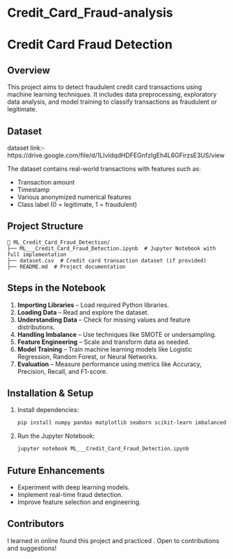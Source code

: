 # Credit_Card_Fraud-analysis
# Credit Card Fraud Detection

## Overview

This project aims to detect fraudulent credit card transactions using machine learning techniques. It includes data preprocessing, exploratory data analysis, and model training to classify transactions as fraudulent or legitimate.

## Dataset

dataset link:-https\://drive.google.com/file/d/1LIvIdqdHDFEGnfzIgEh4L6GFirzsE3US/view

The dataset contains real-world transactions with features such as:

- Transaction amount
- Timestamp
- Various anonymized numerical features
- Class label (0 = legitimate, 1 = fraudulent)

## Project Structure

```
📂 ML_Credit_Card_Fraud_Detection/
├── ML___Credit_Card_Fraud_Detection.ipynb  # Jupyter Notebook with full implementation
├── dataset.csv  # Credit card transaction dataset (if provided)
├── README.md  # Project documentation
```

## Steps in the Notebook

1. **Importing Libraries** – Load required Python libraries.
2. **Loading Data** – Read and explore the dataset.
3. **Understanding Data** – Check for missing values and feature distributions.
4. **Handling Imbalance** – Use techniques like SMOTE or undersampling.
5. **Feature Engineering** – Scale and transform data as needed.
6. **Model Training** – Train machine learning models like Logistic Regression, Random Forest, or Neural Networks.
7. **Evaluation** – Measure performance using metrics like Accuracy, Precision, Recall, and F1-score.

## Installation & Setup

1. Install dependencies:
   ```bash
   pip install numpy pandas matplotlib seaborn scikit-learn imbalanced-learn
   ```
2. Run the Jupyter Notebook:
   ```bash
   jupyter notebook ML___Credit_Card_Fraud_Detection.ipynb
   ```

## Future Enhancements

- Experiment with deep learning models.
- Implement real-time fraud detection.
- Improve feature selection and engineering.

## Contributors

I learned in online found this project and practiced . Open to contributions and suggestions!



